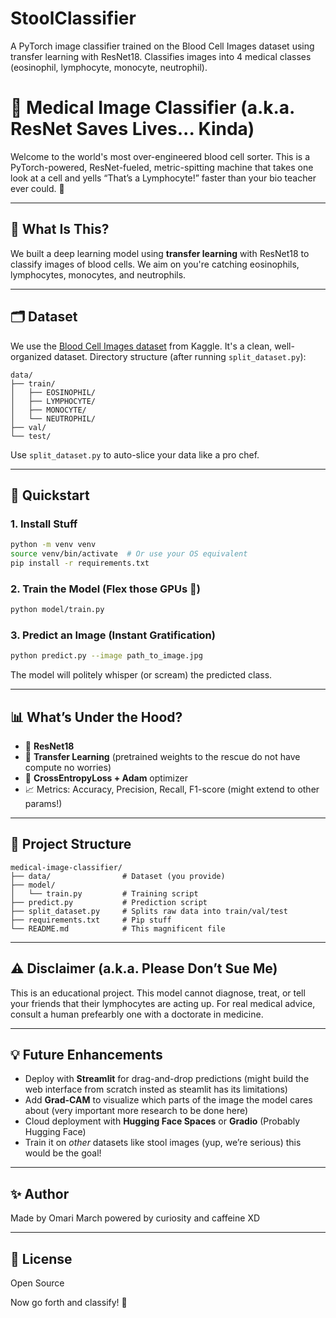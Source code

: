 # StoolClassifier
A PyTorch image classifier trained on the Blood Cell Images dataset using transfer learning with ResNet18. Classifies images into 4 medical classes (eosinophil, lymphocyte, monocyte, neutrophil). 

# 🧬 Medical Image Classifier (a.k.a. ResNet Saves Lives... Kinda)

Welcome to the world's most over-engineered blood cell sorter. This is a PyTorch-powered, ResNet-fueled, metric-spitting machine that takes one look at a cell and yells “That’s a Lymphocyte!” faster than your bio teacher ever could. 🧪

---

## 🧠 What Is This?

We built a deep learning model using **transfer learning** with ResNet18 to classify images of blood cells. We aim on you're catching eosinophils, lymphocytes, monocytes, and neutrophils.

---

## 🗂️ Dataset

We use the [Blood Cell Images dataset](https://www.kaggle.com/datasets/paultimothymooney/blood-cells) from Kaggle. It's a clean, well-organized dataset.
Directory structure (after running `split_dataset.py`):

```
data/
├── train/
│   ├── EOSINOPHIL/
│   ├── LYMPHOCYTE/
│   ├── MONOCYTE/
│   └── NEUTROPHIL/
├── val/
└── test/
```

Use `split_dataset.py` to auto-slice your data like a pro chef.

---

## 🚀 Quickstart 

### 1. Install Stuff
```bash
python -m venv venv
source venv/bin/activate  # Or use your OS equivalent
pip install -r requirements.txt
```

### 2. Train the Model (Flex those GPUs 💪)
```bash
python model/train.py
```

### 3. Predict an Image (Instant Gratification)
```bash
python predict.py --image path_to_image.jpg
```

The model will politely whisper (or scream) the predicted class.

---

## 📊 What’s Under the Hood?

- 🧠 **ResNet18** 
- 🔁 **Transfer Learning** (pretrained weights to the rescue do not have compute no worries)
- 🎯 **CrossEntropyLoss + Adam** optimizer
- 📈 Metrics: Accuracy, Precision, Recall, F1-score (might extend to other params!)

---

## 📁 Project Structure

```
medical-image-classifier/
├── data/                # Dataset (you provide)
├── model/
│   └── train.py         # Training script
├── predict.py           # Prediction script
├── split_dataset.py     # Splits raw data into train/val/test
├── requirements.txt     # Pip stuff
└── README.md            # This magnificent file
```

---

## ⚠️ Disclaimer (a.k.a. Please Don’t Sue Me)

This is an educational project. This model cannot diagnose, treat, or tell your friends that their lymphocytes are acting up. For real medical advice, consult a human prefearbly one with a doctorate in medicine.

---

## 💡 Future Enhancements

- Deploy with **Streamlit** for drag-and-drop predictions (might build the web interface from scratch insted as steamlit has its limitations)
- Add **Grad-CAM** to visualize which parts of the image the model cares about (very important more research to be done here)
- Cloud deployment with **Hugging Face Spaces** or **Gradio** (Probably Hugging Face)
- Train it on *other* datasets like stool images (yup, we’re serious) this would be the goal!

---

## ✨ Author

Made by Omari March powered by curiosity and caffeine XD

---

## 📜 License

Open Source

Now go forth and classify! 🔬

